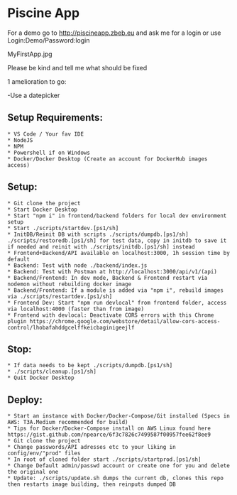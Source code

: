 # Piscine App #

For a demo go to http://piscineapp.zbeb.eu and ask me for a login or use Login:Demo/Password:login

MyFirstApp.jpg

Please be kind and tell me what should be fixed

1 amelioration to go:

-Use a datepicker

## Setup Requirements: ##
	* VS Code / Your fav IDE
	* NodeJS 
	* NPM
	* Powershell if on Windows
	* Docker/Docker Desktop (Create an account for DockerHub images access)

## Setup: ##
	* Git clone the project
	* Start Docker Desktop
	* Start "npm i" in frontend/backend folders for local dev environment setup
	* Start ./scripts/startdev.[ps1/sh]
	* InitDB/Reinit DB with scripts ./scripts/dumpdb.[ps1/sh] ./scripts/restoredb.[ps1/sh] for test data, copy in initdb to save it if needed and reinit with ./scripts/initdb.[ps1/sh] instead
	* Frontend+Backend/API available on localhost:3000, 1h session time by default
	* Backend: Test with node ./backend/index.js
	* Backend: Test with Postman at http://localhost:3000/api/v1/(api)
	* Backend/Frontend: In dev mode, Backend & Frontend restart via nodemon without rebuilding docker image
	* Backend/Frontend: If a module is added via "npm i", rebuild images via ./scripts/restartdev.[ps1/sh]
	* Frontend Dev: Start "npm run devlocal" from frontend folder, access via localhost:4000 (faster than from image)
	* Frontend with devlocal: Deactivate CORS errors with this Chrome plugin https://chrome.google.com/webstore/detail/allow-cors-access-control/lhobafahddgcelffkeicbaginigeejlf

## Stop: ##
	* If data needs to be kept ./scripts/dumpdb.[ps1/sh]
	* ./scripts/cleanup.[ps1/sh]
	* Quit Docker Desktop

## Deploy: ##
	* Start an instance with Docker/Docker-Compose/Git installed (Specs in AWS: T3A.Medium recommended for build)
	* Tips for Docker/Docker-Compose install on AWS Linux found here https://gist.github.com/npearce/6f3c7826c7499587f00957fee62f8ee9 
	* Git clone the project
	* Change passwords/API adresses etc to your liking in config/env/"prod" files
	* In root of cloned folder start ./scripts/startprod.[ps1/sh]
	* Change Default admin/passwd account or create one for you and delete the original one
	* Update: ./scripts/update.sh dumps the current db, clones this repo then restarts image building, then reinputs dumped DB 
